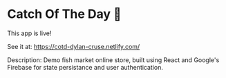 # Catch Of The Day 🎣
This app is live!

See it at: https://cotd-dylan-cruse.netlify.com/

Description: Demo fish market online store, built using React and Google's Firebase for state persistance and user authentication.

